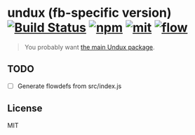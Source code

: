 # undux (fb-specific version) [![Build Status][build]](https://circleci.com/gh/bcherny/undux-fb) [![npm]](https://www.npmjs.com/package/@bcherny/undux) [![mit]](https://opensource.org/licenses/MIT) [![flow]](https://flow.org/)

[build]: https://img.shields.io/circleci/project/bcherny/undux-fb.svg?branch=master&style=flat-square
[npm]: https://img.shields.io/npm/v/@bcherny/undux.svg?style=flat-square
[mit]: https://img.shields.io/npm/l/@bcherny/undux.svg?style=flat-square
[flow]: https://img.shields.io/badge/Flow-%E2%9C%93-007ACC.svg?style=flat-square

> You probably want [the main Undux package](https://github.com/bcherny/undux).

## TODO

- [ ] Generate flowdefs from src/index.js

## License

MIT
